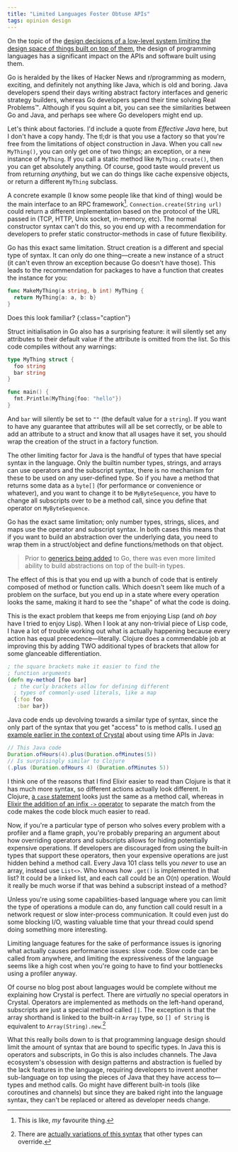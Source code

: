 ```yaml
---
title: "Limited Languages Foster Obtuse APIs"
tags: opinion design
---
```


On the topic of the [design decisions of a low-level system limiting the design space of things built on top of them][design-decisions], the design of programming languages has a significant impact on the APIs and software built using them.

[design-decisions]: /2023/07/06/why-modernising-shells-is-a-sisyphean-effort/

Go is heralded by the likes of Hacker News and r/programming as modern, exciting, and definitely not anything like Java, which is old and boring. Java developers spend their days writing abstract factory interfaces and generic strategy builders, whereas Go developers spend their time solving Real Problems™. Although if you squint a bit, you can see the similarities between Go and Java, and perhaps see where Go developers might end up.

Let's think about factories. I'd include a quote from _Effective Java_ here, but I don't have a copy handy. The tl;dr is that you use a factory so that you're free from the limitations of object construction in Java. When you call `new MyThing()`, you can only get one of two things; an exception, or a new instance of `MyThing`. If you call a static method like `MyThing.create()`, then you can get absolutely anything. Of course, good taste would prevent us from returning _anything_, but we can do things like cache expensive objects, or return a different `MyThing` subclass.

A concrete example (I know some people like that kind of thing) would be the main interface to an RPC framework[^rpc-framework]. `Connection.create(String url)` could return a different implementation based on the protocol of the URL passed in (TCP, HTTP, Unix socket, in-memory, etc). The normal constructor syntax can't do this, so you end up with a recommendation for developers to prefer static constructor-methods in case of future flexibility.

[^rpc-framework]: This is like, _my_ favourite thing.

Go has this exact same limitation. Struct creation is a different and special type of syntax. It can only do one thing—create a new instance of a struct (it can't even throw an exception because Go doesn't have those). This leads to the recommendation for packages to have a function that creates the instance for you:

```go
func MakeMyThing(a string, b int) MyThing {
  return MyThing{a: a, b: b}
}
```

Does this look familiar?
{:class="caption"}

Struct initialisation in Go also has a surprising feature: it will silently set any attributes to their default value if the attribute is omitted from the list. So this code compiles without any warnings:

```go
type MyThing struct {
  foo string
  bar string
}

func main() {
  fmt.Println(MyThing{foo: "hello"})
}
```

And `bar` will silently be set to `""` (the default value for a `string`). If you want to have any guarantee that attributes will all be set correctly, or be able to add an attribute to a struct and know that all usages have it set, you should wrap the creation of the struct in a factory function.

The other limiting factor for Java is the handful of types that have special syntax in the language. Only the builtin number types, strings, and arrays can use operators and the subscript syntax, there is no mechanism for these to be used on any user-defined type. So if you have a method that returns some data as a `byte[]` (for performance or convenience or whatever), and you want to change it to be `MyByteSequence`, you have to change all subscripts over to be a method call, since you define that operator on `MyByteSequence`.

Go has the exact same limitation; only number types, strings, slices, and maps use the operator and subscript syntax. In both cases this means that if you want to build an abstraction over the underlying data, you need to wrap them in a struct/object and define functions/methods on that object.

> Prior to [generics being added](https://go.dev/doc/tutorial/generics) to Go, there was even more limited ability to build abstractions on top of the built-in types.

The effect of this is that you end up with a bunch of code that is entirely composed of method or function calls. Which doesn't seem like much of a problem on the surface, but you end up in a state where every operation looks the same, making it hard to see the "shape" of what the code is doing.

This is the exact problem that keeps me from enjoying Lisp (and _oh boy_ have I tried to enjoy Lisp). When I look at any non-trivial piece of Lisp code, I have a lot of trouble working out what is actually happening because every action has equal precedence—literally. Clojure does a commendable job at improving this by adding TWO additional types of brackets that allow for some glanceable differentiation.

```clojure
; the square brackets make it easier to find the
; function arguments
(defn my-method [foo bar]
  ; the curly brackets allow for defining different
  ; types of commonly-used literals, like a map
  {:foo foo
   :bar bar})
```

Java code ends up devolving towards a similar type of syntax, since the only part of the syntax that you get "access" to is method calls. I used [an example earlier in the context of Crystal][crystal-best] about using time APIs in Java:

[crystal-best]: /2023/06/24/why-crystal-is-the-best-language-ever/

```java
// This Java code
Duration.ofHours(4).plus(Duration.ofMinutes(5))
// Is surprisingly similar to Clojure
(.plus (Duration.ofHours 4) (Duration.ofMinutes 5))
```

I think one of the reasons that I find Elixir easier to read than Clojure is that it has much more syntax, so different actions actually look different. In Clojure, [a `case` statement][clojure-case] looks just the same as a method call, whereas in [Elixir the addition of an infix `->` operator][elixir-case] to separate the match from the code makes the code block much easier to read.

[clojure-case]: https://clojuredocs.org/clojure.core/case
[elixir-case]: https://elixir-lang.org/getting-started/case-cond-and-if.html

Now, if you're a particular type of person who solves every problem with a profiler and a flame graph, you're probably preparing an argument about how overriding operators and subscripts allows for hiding potentially expensive operations. If developers are discouraged from using the built-in types that support these operators, then your expensive operations are just hidden behind a method call. Every Java 101 class tells you _never_ to use an array, instead use `List<>`. Who knows how `.get()` is implemented in that list? It could be a linked list, and each call could be an O(n) operation. Would it really be much worse if that was behind a subscript instead of a method?

Unless you're using some capabilities-based language where you can limit the type of operations a module can do, any function call could result in a network request or slow inter-process communication. It could even just do some blocking I/O, wasting valuable time that your thread could spend doing something more interesting.

Limiting language features for the sake of performance issues is ignoring what actually causes performance issues: slow code. Slow code can be called from anywhere, and limiting the expressiveness of the language seems like a high cost when you're going to have to find your bottlenecks using a profiler anyway.

Of course no blog post about languages would be complete without me explaining how Crystal is perfect. There are _virtually_ no special operators in Crystal. Operators are implemented as methods on the left-hand operand, subscripts are just a special method called `[]`. The exception is that the array shorthand is linked to the built-in `Array` type, so `[] of String` is equivalent to `Array(String).new`.[^actually-overridable]

[^actually-overridable]: There are [actually variations of this syntax](https://crystal-lang.org/reference/1.8/syntax_and_semantics/literals/array.html) that other types can override.

What this really boils down to is that programming language design should limit the amount of syntax that are bound to specific types. In Java this is operators and subscripts, in Go this is also includes channels. The Java ecosystem's obsession with design patterns and abstraction is fuelled by the lack features in the language, requiring developers to invent another sub-language on top using the pieces of Java that they have access to—types and method calls. Go might have different built-in tools (like coroutines and channels) but since they are baked right into the language syntax, they can't be replaced or altered as developer needs change.
